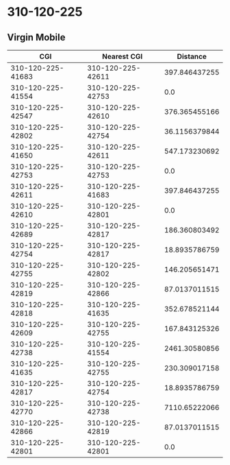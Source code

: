 # 310-120-225
## Virgin Mobile


| CGI | Nearest CGI | Distance |
|-----|-------------|----------|
| 310-120-225-41683 | 310-120-225-42611 | 397.846437255 |
| 310-120-225-41554 | 310-120-225-42753 | 0.0 |
| 310-120-225-42547 | 310-120-225-42610 | 376.365455166 |
| 310-120-225-42802 | 310-120-225-42754 | 36.1156379844 |
| 310-120-225-41650 | 310-120-225-42611 | 547.173230692 |
| 310-120-225-42753 | 310-120-225-42753 | 0.0 |
| 310-120-225-42611 | 310-120-225-41683 | 397.846437255 |
| 310-120-225-42610 | 310-120-225-42801 | 0.0 |
| 310-120-225-42689 | 310-120-225-42817 | 186.360803492 |
| 310-120-225-42754 | 310-120-225-42817 | 18.8935786759 |
| 310-120-225-42755 | 310-120-225-42802 | 146.205651471 |
| 310-120-225-42819 | 310-120-225-42866 | 87.0137011515 |
| 310-120-225-42818 | 310-120-225-41635 | 352.678521144 |
| 310-120-225-42609 | 310-120-225-42755 | 167.843125326 |
| 310-120-225-42738 | 310-120-225-41554 | 2461.30580856 |
| 310-120-225-41635 | 310-120-225-42755 | 230.309017158 |
| 310-120-225-42817 | 310-120-225-42754 | 18.8935786759 |
| 310-120-225-42770 | 310-120-225-42738 | 7110.65222066 |
| 310-120-225-42866 | 310-120-225-42819 | 87.0137011515 |
| 310-120-225-42801 | 310-120-225-42801 | 0.0 |
